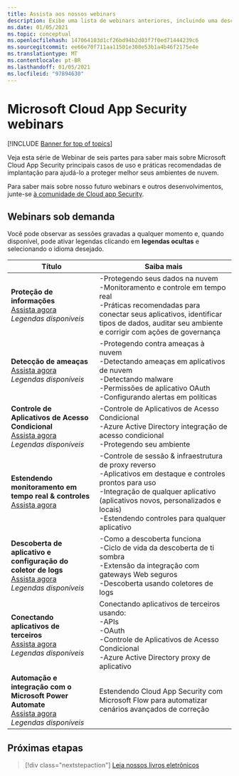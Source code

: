 ```yaml
---
title: Assista aos nossos webinars
description: Exibe uma lista de webinars anteriores, incluindo uma descrição.
ms.date: 01/05/2021
ms.topic: conceptual
ms.openlocfilehash: 147064103d1cf26bd94b2d03f7f0ed71444239c6
ms.sourcegitcommit: ee66e70f711aa11501e308e53b1a4b46f2175e4e
ms.translationtype: MT
ms.contentlocale: pt-BR
ms.lasthandoff: 01/05/2021
ms.locfileid: "97894630"
---
```

# <a name="microsoft-cloud-app-security-webinars"></a>Microsoft Cloud App Security webinars

[!INCLUDE [Banner for top of topics](includes/banner.md)]

Veja esta série de Webinar de seis partes para saber mais sobre Microsoft Cloud App Security principais casos de uso e práticas recomendadas de implantação para ajudá-lo a proteger melhor seus ambientes de nuvem.

Para saber mais sobre nosso futuro webinars e outros desenvolvimentos, junte-se [à comunidade de Cloud app Security](https://aka.ms/SecurityCommunity).

## <a name="on-demand-webinars"></a>Webinars sob demanda

Você pode observar as sessões gravadas a qualquer momento e, quando disponível, pode ativar legendas clicando em **legendas ocultas** e selecionando o idioma desejado.

| Título | Saiba mais |
| --- | --- |
| **Proteção de informações**<br />[Assista agora](https://www.microsoft.com/videoplayer/embed/RE4Gejk)<br />*Legendas disponíveis* | -Protegendo seus dados na nuvem<br />-Monitoramento e controle em tempo real<br />-Práticas recomendadas para conectar seus aplicativos, identificar tipos de dados, auditar seu ambiente e corrigir com ações de governança |
| **Detecção de ameaças**<br />[Assista agora](https://www.microsoft.com/videoplayer/embed/RE4I2y0)<br />*Legendas disponíveis* | -Protegendo contra ameaças à nuvem<br />-Detectando ameaças em aplicativos de nuvem<br />-Detectando malware<br />-Permissões de aplicativo OAuth<br />-Configurando alertas em políticas |
| **Controle de Aplicativos de Acesso Condicional**<br />[Assista agora](https://www.microsoft.com/videoplayer/embed/RE4GoIC)<br />*Legendas disponíveis* | -Controle de Aplicativos de Acesso Condicional<br />-Azure Active Directory integração de acesso condicional<br />-Protegendo seu ambiente |
| **Estendendo monitoramento em tempo real & controles**<br />[Assista agora](https://www.youtube.com/watch?v=hGqL89V6zAI) | -Controle de sessão & infraestrutura de proxy reverso<br />-Aplicativos em destaque e controles prontos para uso<br />-Integração de qualquer aplicativo (aplicativos novos, personalizados e locais)<br />-Estendendo controles para qualquer aplicativo |
| **Descoberta de aplicativo e configuração do coletor de logs**<br />[Assista agora](https://www.microsoft.com/videoplayer/embed/RE4GtTy)<br />*Legendas disponíveis* | -Como a descoberta funciona<br />-Ciclo de vida da descoberta de ti sombra<br />-Extensão da integração com gateways Web seguros<br />-Descoberta usando coletores de logs |
| **Conectando aplicativos de terceiros**<br />[Assista agora](https://www.microsoft.com/videoplayer/embed/RE4GriX)<br />*Legendas disponíveis* | Conectando aplicativos de terceiros usando:<br />-APIs<br />-OAuth<br />-Controle de Aplicativos de Acesso Condicional<br />-Azure Active Directory proxy de aplicativo |
| **Automação e integração com o Microsoft Power Automate**<br />[Assista agora](https://www.microsoft.com/videoplayer/embed/RE4GjvM)<br />*Legendas disponíveis* | Estendendo Cloud App Security com Microsoft Flow para automatizar cenários avançados de correção |

## <a name="next-steps"></a>Próximas etapas

> [!div class="nextstepaction"]
> [Leia nossos livros eletrônicos](e-books.md)
